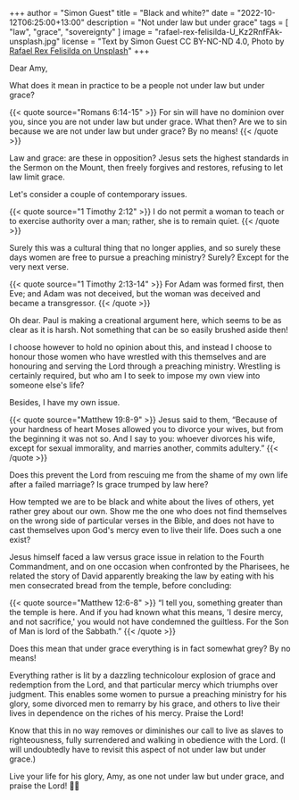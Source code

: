 +++
author = "Simon Guest"
title = "Black and white?"
date = "2022-10-12T06:25:00+13:00"
description = "Not under law but under grace"
tags = [ "law", "grace", "sovereignty" ]
image = "rafael-rex-felisilda-U_Kz2RnfFAk-unsplash.jpg"
license = "Text by Simon Guest CC BY-NC-ND 4.0, Photo by [Rafael Rex Felisilda on Unsplash](https://unsplash.com/photos/U_Kz2RnfFAk)"
+++

Dear Amy,

What does it mean in practice to be a people not under law but under grace?

{{< quote source="Romans 6:14-15" >}}
For sin will have no dominion over you, since you are not under law but under grace. What then? Are we to sin because we are not under law but under grace? By no means!
{{< /quote >}}

Law and grace: are these in opposition? Jesus sets the highest standards in the Sermon on the Mount, then freely forgives and restores, refusing to let law limit grace.

Let's consider a couple of contemporary issues.

{{< quote source="1 Timothy 2:12" >}}
I do not permit a woman to teach or to exercise authority over a man; rather, she is to remain quiet.
{{< /quote >}}

Surely this was a cultural thing that no longer applies, and so surely these days women are free to pursue a preaching ministry? Surely? Except for the very next verse.

{{< quote source="1 Timothy 2:13-14" >}}
For Adam was formed first, then Eve; and Adam was not deceived, but the woman was deceived and became a transgressor.
{{< /quote >}}

Oh dear. Paul is making a creational argument here, which seems to be as clear as it is harsh. Not something that can be so easily brushed aside then!

I choose however to hold no opinion about this, and instead I choose to honour those women who have wrestled with this themselves and are honouring and serving the Lord through a preaching ministry. Wrestling is certainly required, but who am I to seek to impose my own view into someone else's life?

Besides, I have my own issue.

{{< quote source="Matthew 19:8-9" >}}
Jesus said to them, “Because of your hardness of heart Moses allowed you to divorce your wives, but from the beginning it was not so. And I say to you: whoever divorces his wife, except for sexual immorality, and marries another, commits adultery.”
{{< /quote >}}

Does this prevent the Lord from rescuing me from the shame of my own life after a failed marriage? Is grace trumped by law here?

How tempted we are to be black and white about the lives of others, yet rather grey about our own. Show me the one who does not find themselves on the wrong side of particular verses in the Bible, and does not have to cast themselves upon God's mercy even to live their life. Does such a one exist?

Jesus himself faced a law versus grace issue in relation to the Fourth Commandment, and on one occasion when confronted by the Pharisees, he related the story of David apparently breaking the law by eating with his men consecrated bread from the temple, before concluding:

{{< quote source="Matthew 12:6-8" >}}
“I tell you, something greater than the temple is here. And if you had known what this means, 'I desire mercy, and not sacrifice,' you would not have condemned the guiltless. For the Son of Man is lord of the Sabbath.”
{{< /quote >}}

Does this mean that under grace everything is in fact somewhat grey? By no means!

Everything rather is lit by a dazzling technicolour explosion of grace and redemption from the Lord, and that particular mercy which triumphs over judgment. This enables some women to pursue a preaching ministry for his glory, some divorced men to remarry by his grace, and others to live their lives in dependence on the riches of his mercy. Praise the Lord!

Know that this in no way removes or diminishes our call to live as slaves to righteousness, fully surrendered and walking in obedience with the Lord. (I will undoubtedly have to revisit this aspect of not under law but under grace.)

Live your life for his glory, Amy, as one not under law but under grace, and praise the Lord! 🙏🙌
